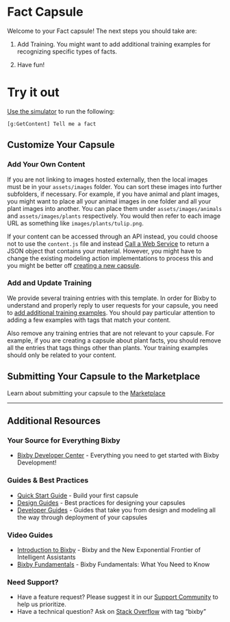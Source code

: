 # Fact Capsule

Welcome to your Fact capsule!  The next steps you should take are:

1. Add Training. You might want to add additional training examples for recognizing specific types of facts.

2. Have fun!

# Try it out

[Use the simulator](https://bixbydevelopers.com/dev/docs/dev-guide/developers/ide.simulator) to run the following:

`[g:GetContent] Tell me a fact`

## Customize Your Capsule

### Add Your Own Content

If you are not linking to images hosted externally, then the local images must be in your `assets/images` folder. You can sort these images into further subfolders, if necessary. For example, if you have animal and plant images, you might want to place all your animal images in one folder and all your plant images into another. You can place them under `assets/images/animals` and `assets/images/plants` respectively. You would then refer to each image URL as something like `images/plants/tulip.png`.

If your content can be accessed through an API instead, you could choose not to use the `content.js` file and instead [Call a Web Service](https://bixbydevelopers.com/dev/docs/dev-guide/developers/actions.js-actions#calling-web-services) to return a JSON object that contains your material. However, you might have to change the existing modeling action implementations to process this and you might be better off [creating a new capsule](https://bixbydevelopers.com/dev/docs/dev-guide/developers/managing-caps.planning-external).

### Add and Update Training

We provide several training entries with this template. In order for Bixby to understand and properly reply to user requests for your capsule, you need to [add additional training examples](https://bixbydevelopers.com/dev/docs/dev-guide/developers/training.intro-training#creating-training-examples-using-the-training-tool). You should pay particular attention to adding a few examples with tags that match your content.

Also remove any training entries that are not relevant to your capsule. For example, if you are creating a capsule about plant facts, you should remove all the entries that tags things other than plants. Your training examples should only be related to your content.

## Submitting Your Capsule to the Marketplace

Learn about submitting your capsule to the [Marketplace](https://bixbydevelopers.com/dev/docs/dev-guide/developers/deploying.can-submission#about-the-marketplace)

---

## Additional Resources

### Your Source for Everything Bixby

* [Bixby Developer Center](https://bixbydevelopers.com) - Everything you need to get started with Bixby Development!

### Guides & Best Practices

* [Quick Start Guide](https://bixbydevelopers.com/dev/docs/get-started/quick-start) - Build your first capsule
* [Design Guides](https://bixbydevelopers.com/dev/docs/dev-guide/design-guides) - Best practices for designing your capsules
* [Developer Guides](https://bixbydevelopers.com/dev/docs/dev-guide/developers) - Guides that take you from design and modeling all the way through deployment of your capsules

### Video Guides

* [Introduction to Bixby](https://youtu.be/DFvpK4PosvI) - Bixby and the New Exponential Frontier of Intelligent Assistants
* [Bixby Fundamentals](https://bixby.developer.samsung.com/newsroom/en-us/22/01/2019/Teaching-Bixby-Fundamentals-What-You-Need-to-Know) - Bixby Fundamentals: What You Need to Know

### Need Support?

* Have a feature request? Please suggest it in our [Support Community](https://support.bixbydevelopers.com/hc/en-us/community/topics/360000183273-Feature-Requests) to help us prioritize.
* Have a technical question? Ask on [Stack Overflow](https://stackoverflow.com/questions/tagged/bixby) with tag “bixby”
